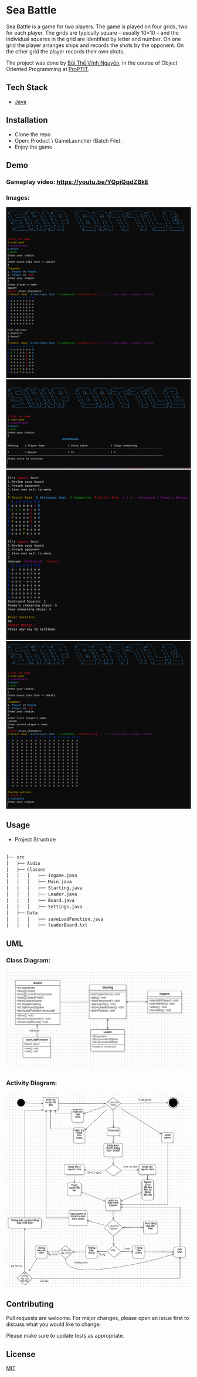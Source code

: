 # Sea Battle

Sea Battle is a game for two players. The game is played on four grids, two for each player. The grids are typically square – usually 10×10 – and the individual squares in the grid are identified by letter and number. On one grid the player arranges ships and records the shots by the opponent. On the other grid the player records their own shots.

The project was done by [Bùi Thế Vĩnh Nguyên](https://github.com/naa-ntu), in the course of Object Oriented Programming at [ProPTIT](https://proptit.com/).


## Tech Stack

- [Java](https://www.java.com/en/) 


## Installation

- Clone the repo
- Open: Product \ GameLauncher (Batch File). 
- Enjoy the game

## Demo

### **Gameplay video:** https://youtu.be/YQpjQqdZBkE
### **Images**:

![Alt text](image1.png)
![Alt text](image2.png)
![Alt text](image3.png)
![Alt text](image4.png)



## Usage

- Project Structure

```bash

├── src
│   ├── Audio
│   ├── Classes
│   │   │   ├── Ingame.java
│   │   │   ├── Main.java
│   │   │   ├── Starting.java
│   │   │   ├── Leader.java
│   │   │   ├── Board.java
│   │   │   ├── Settings.java
│   ├── Data
│   │   │   ├── saveLoadFunction.java
│   │   │   ├── leaderBoard.txt


```

## UML
### Class Diagram:
![Alt text](ClassDiagram.png)

### Activity Diagram:
![Alt text](ActivityDiagram.png)

## Contributing

Pull requests are welcome. For major changes, please open an issue first
to discuss what you would like to change.

Please make sure to update tests as appropriate.

## License

[MIT](https://choosealicense.com/licenses/mit/)

